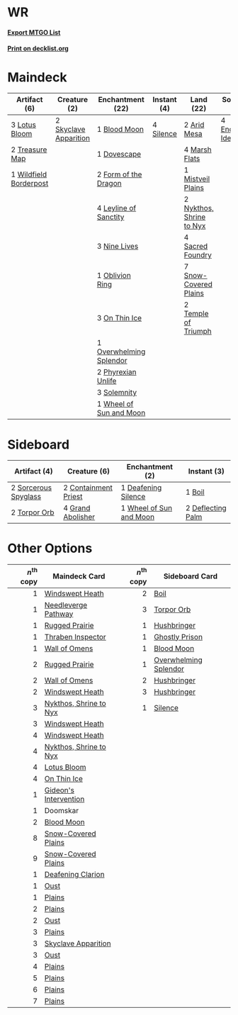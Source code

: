 # WR

#### [Export MTGO List](../collection/WR/WR.txt)
#### [Print on decklist.org](http://decklist.org/?deckmain=2%09Arid%20Mesa%0A1%09Blood%20Moon%0A1%09Dovescape%0A4%09Enduring%20Ideal%0A2%09Form%20of%20the%20Dragon%0A4%09Leyline%20of%20Sanctity%0A3%09Lotus%20Bloom%0A4%09Marsh%20Flats%0A1%09Mistveil%20Plains%0A3%09Nine%20Lives%0A2%09Nykthos,%20Shrine%20to%20Nyx%0A1%09Oblivion%20Ring%0A3%09On%20Thin%20Ice%0A1%09Overwhelming%20Splendor%0A2%09Phyrexian%20Unlife%0A4%09Sacred%20Foundry%0A4%09Silence%0A2%09Skyclave%20Apparition%0A7%09Snow-Covered%20Plains%0A3%09Solemnity%0A2%09Temple%20of%20Triumph%0A2%09Treasure%20Map%0A1%09Wheel%20of%20Sun%20and%20Moon%0A1%09Wildfield%20Borderpost&deckside=1%09Boil%0A2%09Containment%20Priest%0A1%09Deafening%20Silence%0A2%09Deflecting%20Palm%0A4%09Grand%20Abolisher%0A2%09Sorcerous%20Spyglass%0A2%09Torpor%20Orb%0A1%09Wheel%20of%20Sun%20and%20Moon)
# Maindeck

|                                          Artifact (6)                                           |                                          Creature (2)                                          |                                         Enchantment (22)                                         |                                    Instant (4)                                     |                                             Land (22)                                             |                                       Sorcery (4)                                        |
|-------------------------------------------------------------------------------------------------|------------------------------------------------------------------------------------------------|--------------------------------------------------------------------------------------------------|------------------------------------------------------------------------------------|---------------------------------------------------------------------------------------------------|------------------------------------------------------------------------------------------|
|3 [Lotus Bloom](http://gatherer.wizards.com/Pages/Card/Details.aspx?multiverseid=370562)         |2 [Skyclave Apparition](http://gatherer.wizards.com/Pages/Card/Details.aspx?multiverseid=495603)|1 [Blood Moon](http://gatherer.wizards.com/Pages/Card/Details.aspx?multiverseid=45386)            |4 [Silence](http://gatherer.wizards.com/Pages/Card/Details.aspx?multiverseid=191083)|2 [Arid Mesa](http://gatherer.wizards.com/Pages/Card/Details.aspx?multiverseid=405092)             |4 [Enduring Ideal](http://gatherer.wizards.com/Pages/Card/Details.aspx?multiverseid=87598)|
|2 [Treasure Map](http://gatherer.wizards.com/Pages/Card/Details.aspx?multiverseid=435410)        |                                                                                                |1 [Dovescape](http://gatherer.wizards.com/Pages/Card/Details.aspx?multiverseid=107428)            |                                                                                    |4 [Marsh Flats](http://gatherer.wizards.com/Pages/Card/Details.aspx?multiverseid=405101)           |                                                                                          |
|1 [Wildfield Borderpost](http://gatherer.wizards.com/Pages/Card/Details.aspx?multiverseid=179590)|                                                                                                |2 [Form of the Dragon](http://gatherer.wizards.com/Pages/Card/Details.aspx?multiverseid=84068)    |                                                                                    |1 [Mistveil Plains](http://gatherer.wizards.com/Pages/Card/Details.aspx?multiverseid=142014)       |                                                                                          |
|                                                                                                 |                                                                                                |4 [Leyline of Sanctity](http://gatherer.wizards.com/Pages/Card/Details.aspx?multiverseid=204993)  |                                                                                    |2 [Nykthos, Shrine to Nyx](http://gatherer.wizards.com/Pages/Card/Details.aspx?multiverseid=373713)|                                                                                          |
|                                                                                                 |                                                                                                |3 [Nine Lives](http://gatherer.wizards.com/Pages/Card/Details.aspx?multiverseid=485351)           |                                                                                    |4 [Sacred Foundry](http://gatherer.wizards.com/Pages/Card/Details.aspx?multiverseid=405106)        |                                                                                          |
|                                                                                                 |                                                                                                |1 [Oblivion Ring](http://gatherer.wizards.com/Pages/Card/Details.aspx?multiverseid=174909)        |                                                                                    |7 [Snow-Covered Plains](http://gatherer.wizards.com/Pages/Card/Details.aspx?multiverseid=121267)   |                                                                                          |
|                                                                                                 |                                                                                                |3 [On Thin Ice](http://gatherer.wizards.com/Pages/Card/Details.aspx?multiverseid=463969)          |                                                                                    |2 [Temple of Triumph](http://gatherer.wizards.com/Pages/Card/Details.aspx?multiverseid=373560)     |                                                                                          |
|                                                                                                 |                                                                                                |1 [Overwhelming Splendor](http://gatherer.wizards.com/Pages/Card/Details.aspx?multiverseid=430708)|                                                                                    |                                                                                                   |                                                                                          |
|                                                                                                 |                                                                                                |2 [Phyrexian Unlife](http://gatherer.wizards.com/Pages/Card/Details.aspx?multiverseid=218058)     |                                                                                    |                                                                                                   |                                                                                          |
|                                                                                                 |                                                                                                |3 [Solemnity](http://gatherer.wizards.com/Pages/Card/Details.aspx?multiverseid=430711)            |                                                                                    |                                                                                                   |                                                                                          |
|                                                                                                 |                                                                                                |1 [Wheel of Sun and Moon](http://gatherer.wizards.com/Pages/Card/Details.aspx?multiverseid=146740)|                                                                                    |                                                                                                   |                                                                                          |


# Sideboard

|                                         Artifact (4)                                          |                                         Creature (6)                                          |                                         Enchantment (2)                                          |                                        Instant (3)                                         |
|-----------------------------------------------------------------------------------------------|-----------------------------------------------------------------------------------------------|--------------------------------------------------------------------------------------------------|--------------------------------------------------------------------------------------------|
|2 [Sorcerous Spyglass](http://gatherer.wizards.com/Pages/Card/Details.aspx?multiverseid=435407)|2 [Containment Priest](http://gatherer.wizards.com/Pages/Card/Details.aspx?multiverseid=389470)|1 [Deafening Silence](http://gatherer.wizards.com/Pages/Card/Details.aspx?multiverseid=472972)    |1 [Boil](http://gatherer.wizards.com/Pages/Card/Details.aspx?multiverseid=14630)            |
|2 [Torpor Orb](http://gatherer.wizards.com/Pages/Card/Details.aspx?multiverseid=233069)        |4 [Grand Abolisher](http://gatherer.wizards.com/Pages/Card/Details.aspx?multiverseid=389538)   |1 [Wheel of Sun and Moon](http://gatherer.wizards.com/Pages/Card/Details.aspx?multiverseid=146740)|2 [Deflecting Palm](http://gatherer.wizards.com/Pages/Card/Details.aspx?multiverseid=386516)|


# Other Options

|*n*<sup>th</sup> copy|                                          Maindeck Card                                          |*n*<sup>th</sup> copy|                                         Sideboard Card                                         |
|--------------------:|-------------------------------------------------------------------------------------------------|--------------------:|------------------------------------------------------------------------------------------------|
|                    1|[Windswept Heath](http://gatherer.wizards.com/Pages/Card/Details.aspx?multiverseid=405115)       |                    2|[Boil](http://gatherer.wizards.com/Pages/Card/Details.aspx?multiverseid=14630)                  |
|                    1|[Needleverge Pathway](http://gatherer.wizards.com/Pages/Card/Details.aspx?multiverseid=491918)   |                    3|[Torpor Orb](http://gatherer.wizards.com/Pages/Card/Details.aspx?multiverseid=233069)           |
|                    1|[Rugged Prairie](http://gatherer.wizards.com/Pages/Card/Details.aspx?multiverseid=442236)        |                    1|[Hushbringer](http://gatherer.wizards.com/Pages/Card/Details.aspx?multiverseid=472980)          |
|                    1|[Thraben Inspector](http://gatherer.wizards.com/Pages/Card/Details.aspx?multiverseid=409784)     |                    1|[Ghostly Prison](http://gatherer.wizards.com/Pages/Card/Details.aspx?multiverseid=420683)       |
|                    1|[Wall of Omens](http://gatherer.wizards.com/Pages/Card/Details.aspx?multiverseid=247400)         |                    1|[Blood Moon](http://gatherer.wizards.com/Pages/Card/Details.aspx?multiverseid=45386)            |
|                    2|[Rugged Prairie](http://gatherer.wizards.com/Pages/Card/Details.aspx?multiverseid=442236)        |                    1|[Overwhelming Splendor](http://gatherer.wizards.com/Pages/Card/Details.aspx?multiverseid=430708)|
|                    2|[Wall of Omens](http://gatherer.wizards.com/Pages/Card/Details.aspx?multiverseid=247400)         |                    2|[Hushbringer](http://gatherer.wizards.com/Pages/Card/Details.aspx?multiverseid=472980)          |
|                    2|[Windswept Heath](http://gatherer.wizards.com/Pages/Card/Details.aspx?multiverseid=405115)       |                    3|[Hushbringer](http://gatherer.wizards.com/Pages/Card/Details.aspx?multiverseid=472980)          |
|                    3|[Nykthos, Shrine to Nyx](http://gatherer.wizards.com/Pages/Card/Details.aspx?multiverseid=373713)|                    1|[Silence](http://gatherer.wizards.com/Pages/Card/Details.aspx?multiverseid=191083)              |
|                    3|[Windswept Heath](http://gatherer.wizards.com/Pages/Card/Details.aspx?multiverseid=405115)       |                     |                                                                                                |
|                    4|[Windswept Heath](http://gatherer.wizards.com/Pages/Card/Details.aspx?multiverseid=405115)       |                     |                                                                                                |
|                    4|[Nykthos, Shrine to Nyx](http://gatherer.wizards.com/Pages/Card/Details.aspx?multiverseid=373713)|                     |                                                                                                |
|                    4|[Lotus Bloom](http://gatherer.wizards.com/Pages/Card/Details.aspx?multiverseid=370562)           |                     |                                                                                                |
|                    4|[On Thin Ice](http://gatherer.wizards.com/Pages/Card/Details.aspx?multiverseid=463969)           |                     |                                                                                                |
|                    1|[Gideon's Intervention](http://gatherer.wizards.com/Pages/Card/Details.aspx?multiverseid=426717) |                     |                                                                                                |
|                    1|Doomskar                                                                                         |                     |                                                                                                |
|                    2|[Blood Moon](http://gatherer.wizards.com/Pages/Card/Details.aspx?multiverseid=45386)             |                     |                                                                                                |
|                    8|[Snow-Covered Plains](http://gatherer.wizards.com/Pages/Card/Details.aspx?multiverseid=121267)   |                     |                                                                                                |
|                    9|[Snow-Covered Plains](http://gatherer.wizards.com/Pages/Card/Details.aspx?multiverseid=121267)   |                     |                                                                                                |
|                    1|[Deafening Clarion](http://gatherer.wizards.com/Pages/Card/Details.aspx?multiverseid=452915)     |                     |                                                                                                |
|                    1|[Oust](http://gatherer.wizards.com/Pages/Card/Details.aspx?multiverseid=401649)                  |                     |                                                                                                |
|                    1|[Plains](http://gatherer.wizards.com/Pages/Card/Details.aspx?multiverseid=439856)                |                     |                                                                                                |
|                    2|[Plains](http://gatherer.wizards.com/Pages/Card/Details.aspx?multiverseid=439856)                |                     |                                                                                                |
|                    2|[Oust](http://gatherer.wizards.com/Pages/Card/Details.aspx?multiverseid=401649)                  |                     |                                                                                                |
|                    3|[Plains](http://gatherer.wizards.com/Pages/Card/Details.aspx?multiverseid=439856)                |                     |                                                                                                |
|                    3|[Skyclave Apparition](http://gatherer.wizards.com/Pages/Card/Details.aspx?multiverseid=495603)   |                     |                                                                                                |
|                    3|[Oust](http://gatherer.wizards.com/Pages/Card/Details.aspx?multiverseid=401649)                  |                     |                                                                                                |
|                    4|[Plains](http://gatherer.wizards.com/Pages/Card/Details.aspx?multiverseid=439856)                |                     |                                                                                                |
|                    5|[Plains](http://gatherer.wizards.com/Pages/Card/Details.aspx?multiverseid=439856)                |                     |                                                                                                |
|                    6|[Plains](http://gatherer.wizards.com/Pages/Card/Details.aspx?multiverseid=439856)                |                     |                                                                                                |
|                    7|[Plains](http://gatherer.wizards.com/Pages/Card/Details.aspx?multiverseid=439856)                |                     |                                                                                                |

